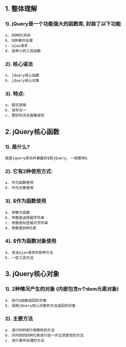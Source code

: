 ## 1. 整体理解
### 1). jQuery是一个功能强大的函数库, 封装了以下功能
    a. DOM的CRUD
    b. DOM事件处理
    c. ajax请求
    d. 各种小的工具函数

### 2). 核心语法
    a. jQuery核心函数
    b. jQuery核心对象

### 3). 特点:
    a. 链式调用
    b. 读写合一
    c. 更好的浏览器兼容性

## 2. jQuery核心函数
### 1). 是什么?
    就是jquery库向外暴露的$和jQuery, 一般都用$

### 2). 它有2种使用方式:
    a. 作为函数使用
    b. 作为对象使用

### 3). $作为函数使用
    a. 参数为函数
    b. 参数是选择器字符串
    c. 参数是标签格式字符串
    d. 参数是DOM元素

### 4). $作为函数对象使用
    a. 发送ajax请求的各种方法
    b. 一些工具方法

## 3. jQuery核心对象
### 1). 2种情况产生的对象 (内部包含n个dom元素对象)
    a. 执行$函数返回的对象
    b. 调用jQuery核心对象的方法返回的对象

### 2). 主要方法
    a. 进行DOM进行增删改的方法
    b. 对内部的DOM元素进行进一步过滤查找的方法
    c. 进行事件处理的方法